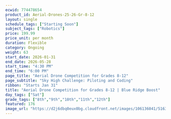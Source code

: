 ```yaml
---
ecwid: 774478654
product_id: Aerial-Drones-25-26-Gr-8-12
layout: single
schedule_tags: ["Starting Soon"]
subject_tags: ["Robotics"]
price: 199.99
price_unit: per month
duration: Flexible
category: Ongoing
weight: 63
start_date: 2026-01-31
end_date: 2026-05-28
start_time: "4:30 PM"
end_time: "6:00 PM"
page_title: "Aerial Drone Competition for Grades 8-12"
page_subtitle: "Sky High Challenge: Piloting and Coding"
ribbon: "Starts Jan 31"
title: "Aerial Drone Competition for Grades 8-12 | Blue Ridge Boost"
day_tags: ["Sat"]
grade_tags: ["8th","9th","10th","11th","12th"]
featured: 176
image_url: "https://d2j6dbq0eux0bg.cloudfront.net/images/106136041/5163985958.png"
---
```

